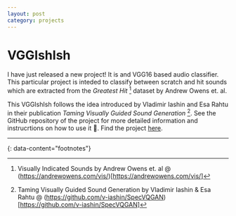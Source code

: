 ```yaml
---
layout: post
category: projects
---
```


# VGGIshIsh

I have just released a new project! It is and VGG16 based audio classifier. This particular project is inteded to classify between scratch and hit sounds which are extracted from the *Greatest Hit* [^1] dataset by Andrew Owens et. al.

This VGGIshIsh follows the idea introduced by Vladimir Iashin and Esa Rahtu in their publication *Taming Visually Guided Sound Generation* [^2]. See the GitHub repository of the project for more detailed information and instrucrtions on how to use it 🤩. Find the project [here](https://github.com/ilpoviertola/vggishish).

---
{: data-content="footnotes"}

[^1]: Visually Indicated Sounds by Andrew Owens et. al @ (https://andrewowens.com/vis/)[https://andrewowens.com/vis/]
[^2]: Taming Visually Guided Sound Generation by Vladimir Iashin & Esa Rahtu @ (https://github.com/v-iashin/SpecVQGAN)[https://github.com/v-iashin/SpecVQGAN]
